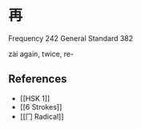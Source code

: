 # 再
Frequency 242
General Standard 382

zài
again, twice, re-

## References
- [[HSK 1]]
- [[6 Strokes]]
- [[冂 Radical]]
